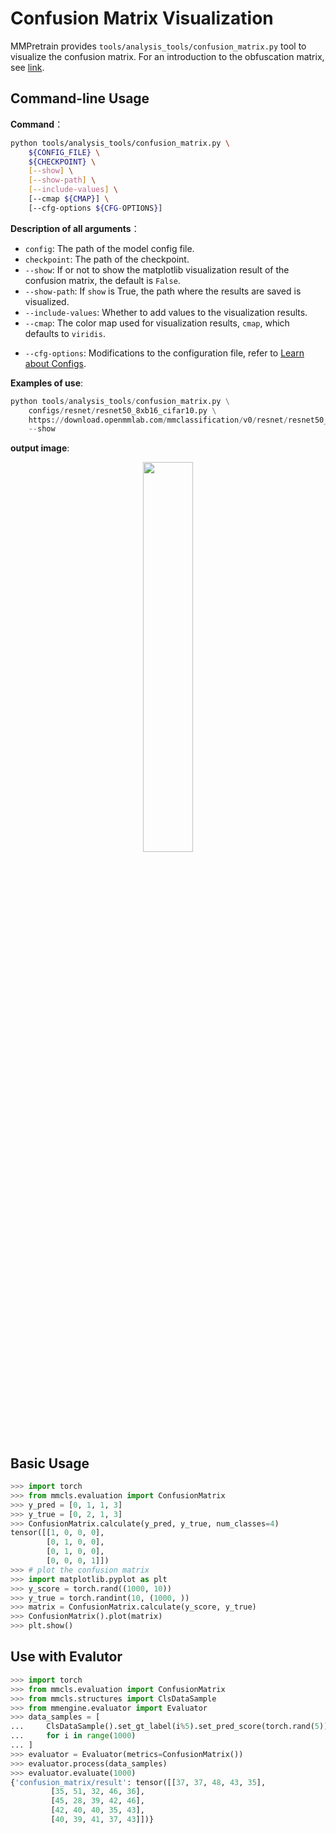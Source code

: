 # Confusion Matrix Visualization

MMPretrain provides `tools/analysis_tools/confusion_matrix.py` tool to visualize the confusion matrix. For an introduction to the obfuscation matrix, see [link](https://en.wikipedia.org/wiki/Confusion_matrix).

## Command-line Usage

**Command**：

```bash
python tools/analysis_tools/confusion_matrix.py \
    ${CONFIG_FILE} \
    ${CHECKPOINT} \
    [--show] \
    [--show-path] \
    [--include-values] \
    [--cmap ${CMAP}] \
    [--cfg-options ${CFG-OPTIONS}]
```

**Description of all arguments**：

- `config`: The path of the model config file.
- `checkpoint`: The path of the checkpoint.
- `--show`: If or not to show the matplotlib visualization result of the confusion matrix, the default is `False`.
- `--show-path`: If `show` is True, the path where the results are saved is visualized.
- `--include-values`: Whether to add values to the visualization results.
- `--cmap`: The color map used for visualization results, `cmap`, which defaults to `viridis`.

* `--cfg-options`: Modifications to the configuration file, refer to [Learn about Configs](../user_guides/config.md).

**Examples of use**:

```python
python tools/analysis_tools/confusion_matrix.py \
    configs/resnet/resnet50_8xb16_cifar10.py \
    https://download.openmmlab.com/mmclassification/v0/resnet/resnet50_b16x8_cifar10_20210528-f54bfad9.pth \
    --show
```

**output image**:

<div align=center><img src="https://user-images.githubusercontent.com/26739999/210298124-49ae00f7-c8fd-488a-a4da-58c285e9c1f1.png" style=" width: auto; height: 40%; "></div>

## **Basic Usage**

```python
>>> import torch
>>> from mmcls.evaluation import ConfusionMatrix
>>> y_pred = [0, 1, 1, 3]
>>> y_true = [0, 2, 1, 3]
>>> ConfusionMatrix.calculate(y_pred, y_true, num_classes=4)
tensor([[1, 0, 0, 0],
        [0, 1, 0, 0],
        [0, 1, 0, 0],
        [0, 0, 0, 1]])
>>> # plot the confusion matrix
>>> import matplotlib.pyplot as plt
>>> y_score = torch.rand((1000, 10))
>>> y_true = torch.randint(10, (1000, ))
>>> matrix = ConfusionMatrix.calculate(y_score, y_true)
>>> ConfusionMatrix().plot(matrix)
>>> plt.show()
```

## **Use with Evalutor**

```python
>>> import torch
>>> from mmcls.evaluation import ConfusionMatrix
>>> from mmcls.structures import ClsDataSample
>>> from mmengine.evaluator import Evaluator
>>> data_samples = [
...     ClsDataSample().set_gt_label(i%5).set_pred_score(torch.rand(5))
...     for i in range(1000)
... ]
>>> evaluator = Evaluator(metrics=ConfusionMatrix())
>>> evaluator.process(data_samples)
>>> evaluator.evaluate(1000)
{'confusion_matrix/result': tensor([[37, 37, 48, 43, 35],
         [35, 51, 32, 46, 36],
         [45, 28, 39, 42, 46],
         [42, 40, 40, 35, 43],
         [40, 39, 41, 37, 43]])}
```
